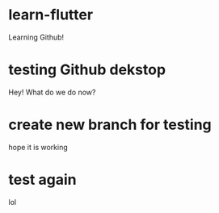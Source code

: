 # learn-flutter

Learning Github!

# testing Github dekstop
Hey! What do we do now?


# create new branch for testing
hope it is working

# test again
lol